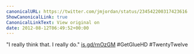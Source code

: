 ```yaml
---
canonicalURL: https://twitter.com/jmjordan/status/234542200317423616
ShowCanonicalLink: true
CanonicalLinkText: View original on
date: 2012-08-12T06:49:52+00:00
---
```

"I really think that. I really do." [is.gd/rnOzGM](http://is.gd/rnOzGM) #GetGlueHD #TwentyTwelve